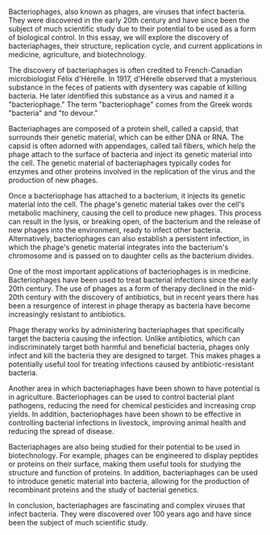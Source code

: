 Bacteriophages, also known as phages, are viruses that infect bacteria. They were discovered in the early 20th century and have since been the subject of much scientific study due to their potential to be used as a form of biological control. In this essay, we will explore the discovery of bacteriaphages, their structure, replication cycle, and current applications in medicine, agriculture, and biotechnology.

The discovery of bacteriaphages is often credited to French-Canadian microbiologist Félix d'Hérelle. In 1917, d'Hérelle observed that a mysterious substance in the feces of patients with dysentery was capable of killing bacteria. He later identified this substance as a virus and named it a "bacteriophage." The term "bacteriophage" comes from the Greek words "bacteria" and "to devour."

Bacteriaphages are composed of a protein shell, called a capsid, that surrounds their genetic material, which can be either DNA or RNA. The capsid is often adorned with appendages, called tail fibers, which help the phage attach to the surface of bacteria and inject its genetic material into the cell. The genetic material of bacteriaphages typically codes for enzymes and other proteins involved in the replication of the virus and the production of new phages.

Once a bacteriophage has attached to a bacterium, it injects its genetic material into the cell. The phage's genetic material takes over the cell's metabolic machinery, causing the cell to produce new phages. This process can result in the lysis, or breaking open, of the bacterium and the release of new phages into the environment, ready to infect other bacteria. Alternatively, bacteriophages can also establish a persistent infection, in which the phage's genetic material integrates into the bacterium's chromosome and is passed on to daughter cells as the bacterium divides.

One of the most important applications of bacteriophages is in medicine. Bacteriophages have been used to treat bacterial infections since the early 20th century. The use of phages as a form of therapy declined in the mid-20th century with the discovery of antibiotics, but in recent years there has been a resurgence of interest in phage therapy as bacteria have become increasingly resistant to antibiotics.

Phage therapy works by administering bacteriaphages that specifically target the bacteria causing the infection. Unlike antibiotics, which can indiscriminately target both harmful and beneficial bacteria, phages only infect and kill the bacteria they are designed to target. This makes phages a potentially useful tool for treating infections caused by antibiotic-resistant bacteria.

Another area in which bacteriaphages have been shown to have potential is in agriculture. Bacteriophages can be used to control bacterial plant pathogens, reducing the need for chemical pesticides and increasing crop yields. In addition, bacteriophages have been shown to be effective in controlling bacterial infections in livestock, improving animal health and reducing the spread of disease.

Bacteriaphages are also being studied for their potential to be used in biotechnology. For example, phages can be engineered to display peptides or proteins on their surface, making them useful tools for studying the structure and function of proteins. In addition, bacteriaphages can be used to introduce genetic material into bacteria, allowing for the production of recombinant proteins and the study of bacterial genetics.

In conclusion, bacteriaphages are fascinating and complex viruses that infect bacteria. They were discovered over 100 years ago and have since been the subject of much scientific study.